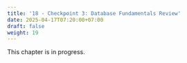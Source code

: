 ```yaml
---
title: '18 - Checkpoint 3: Database Fundamentals Review'
date: 2025-04-17T07:20:00+07:00
draft: false
weight: 19
---
```


This chapter is in progress.
